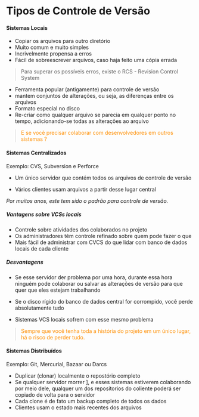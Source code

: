 # Tipos de Controle de Versão

#### Sistemas Locais

- Copiar os arquivos para outro diretório
- Muito comum e muito simples
- Incrivelmente propensa a erros
- Fácil de sobreescrever arquivos, caso haja feito uma cópia errada

> Para superar os possíveis erros, existe o RCS - Revision Control System

- Ferramenta popular (antigamente) para controle de versão
- mantem conjuntos de alterações, ou seja, as diferenças entre os arquivos
- Formato especial no disco
- Re-criar como qualquer arquivo se parecia em qualquer ponto no tempo, adicionando-se todas as alterações ao arquivo

> <span style="color:#FF8E00">E se você precisar colaborar com desenvolvedores em outros sistemas ? </span>

#### Sistemas Centralizados

Exemplo: CVS, Subversion e Perforce

- Um único servidor que contém todos os arquivos de controle de versão

- Vários clientes usam arquivos a partir desse lugar central

_Por muitos anos, este tem sido o padrão para controle de versão._

##### Vantagens sobre VCSs locais

- Controle sobre atividades dos colaborados no projeto
- Os administradores têm controle refinado sobre quem pode fazer o que
- Mais fácil de administrar com CVCS do que lidar com banco de dados locais de cada cliente

##### Desvantagens

- Se esse servidor der problema por uma hora, durante essa hora ninguém pode colaborar ou salvar as alterações de versão para que quer que eles estejam trabalhando

- Se o disco rígido do banco de dados central for corrompido, você perde absolutamente tudo

- Sistemas VCS locais sofrem com esse mesmo problema

> <span style="color:#FF8E00">Sempre que você tenha toda a história do projeto em um único lugar, há o risco de perder tudo.</span>

#### Sistemas Distribuídos

Exemplo: Git, Mercurial, Bazaar ou Darcs

- Duplicar (clonar) localmente o repostório completo
- Se qualquer servidor morrer ], e esses sistemas estiverem colaborando por meio dele, qualquer um dos repositorios do coliente poderá ser copiado de volta para o servidor
- Cada clone é de fato um backup completo de todos os dados
- Clientes usam o estado mais recentes dos arquivos
